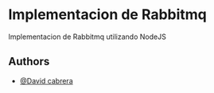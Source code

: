 
# Implementacion de Rabbitmq

Implementacion de Rabbitmq utilizando NodeJS


## Authors

- [@David cabrera](https://www.github.com/hdavidvc)

